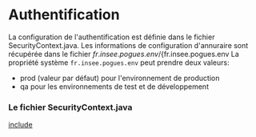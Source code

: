 # Authentification

La configuration de l'authentification est définie dans le fichier SecurityContext.java.
Les informations de configuration d'annuraire sont récupérée dans le fichier ${fr.insee.pogues.env}/${fr.insee.pogues.env
La propriété système ```fr.insee.pogues.env``` peut prendre deux valeurs:
 - prod (valeur par défaut) pour l'environnement de production
 - qa pour les environnements de test et de développement

### Le fichier SecurityContext.java

[include](../../../src/main/java/fr/insee/pogues/config/SecurityContext.java)

